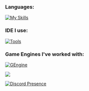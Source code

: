 
### Languages:
[![My Skills](https://skillicons.dev/icons?i=c,cpp,cs,python,lua,java,html,ruby,rust&perline=3)](https://skillicons.dev)


### IDE I use:
[![Tools](https://skillicons.dev/icons?i=visualstudio,rider,vscode,idea&perline=3)](https://skillicons.dev)


### Game Engines I've worked with:

[![GEngine](https://skillicons.dev/icons?i=robloxstudio,unity,unreal,godot&perline=3)](https://skillicons.dev)

![](https://komarev.com/ghpvc/?username=0xCiel)

[![Discord Presence](https://lanyard.cnrad.dev/api/1250431140607557702?showDisplayName=true)](https://discord.com/users/1250431140607557702)
